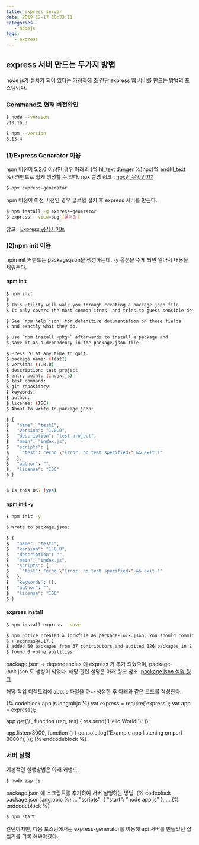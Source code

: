 ```yaml
---
title: express server
date: 2019-12-17 10:33:11
categories:
   - nodejs
tags:
   - express
---
```

## express 서버 만드는 두가지 방법
node js가 설치가 되어 있다는 가정하에 초 간단 express 웹 서버를 만드는 방법의 포스팅이다.
<!-- more -->
<!-- toc -->


### Command로 현재 버전확인
``` bash
$ node --version  
v10.16.3

$ npm --version
6.13.4
```

### (1)Express Genarator 이용

npm 버전이 5.2.0 이상인 경우 아래의 {% hl_text danger %}npx{% endhl_text %} 커맨드로 쉽게 생성할 수 있다.
npx 설명 링크 : [npx란 무엇인가?](https://ljh86029926.gitbook.io/coding-apple-react/undefined/npm-npx)

``` bash
$ npx express-generator
```

npm 버전이 이전 버전인 경우 글로벌 설치 후 express 서버를 만든다.

``` bash
$ npm install -g express-generator
$ express --view=pug [폴더명]
```

참고 : [Express 공식사이트](https://expressjs.com/en/starter/generator.html)

### (2)npm init 이용

npm init 커맨드는 package.json을 생성하는데, -y 옵션을 주게 되면 알아서 내용을 채워준다.

#### npm init
``` bash
$ npm init
$
$ This utility will walk you through creating a package.json file.
$ It only covers the most common items, and tries to guess sensible defaults.

$ See `npm help json` for definitive documentation on these fields
$ and exactly what they do.

$ Use `npm install <pkg>` afterwards to install a package and
$ save it as a dependency in the package.json file.

$ Press ^C at any time to quit.
$ package name: (test1)
$ version: (1.0.0)
$ description: test project
$ entry point: (index.js)
$ test command:
$ git repository:
$ keywords:
$ author:
$ license: (ISC)
$ About to write to package.json:

$ {
$   "name": "test1",
$   "version": "1.0.0",
$   "description": "test project",
$   "main": "index.js",
$   "scripts": {
$     "test": "echo \"Error: no test specified\" && exit 1"
$   },
$   "author": "",
$   "license": "ISC"
$ }


$ Is this OK? (yes)
```

#### npm init -y
``` bash
$ npm init -y

$ Wrote to package.json:

$ {
$   "name": "test1",
$   "version": "1.0.0",
$   "description": "",
$   "main": "index.js",
$   "scripts": {
$     "test": "echo \"Error: no test specified\" && exit 1"
$   },
$   "keywords": [],
$   "author": "",
$   "license": "ISC"
$ }
```
#### express install
``` bash
$ npm install express --save

$ npm notice created a lockfile as package-lock.json. You should commit this file.
$ + express@4.17.1
$ added 50 packages from 37 contributors and audited 126 packages in 2.785s
$ found 0 vulnerabilities
```
package.json -> dependencies 에 express 가 추가 되었으며, package-lock.json 도 생성이 되었다.
해당 관련 설명은 아래 링크 참조.
[package.json 설명 링크](https://programmingsummaries.tistory.com/385)


해당 작업 디렉토리에 app.js 파일을 하나 생성한 후 아래와 같은 코드를 작성한다.

{% codeblock app.js lang:objc %}
var express = require('express');
var app = express();

app.get('/', function (req, res) {
    res.send('Hello World!');
});

app.listen(3000, function () {
    console.log('Example app listening on port 3000!');
});
{% endcodeblock %}


### 서버 실행

기본적인 실행방법은 아래 커맨드.
``` bash
$ node app.js
```

package.json 에 스크립트를 추가하여 서버 실행하는 방법.
{% codeblock package.json lang:objc %}
...
"scripts": {
    "start": "node app.js"
},
...
{% endcodeblock %}
``` bash
$ npm start
```

간단하지만, 다음 포스팅에서는 express-generator를 이용해 api 서버를 만들었던
삽질기를 기록 해봐야겠다.